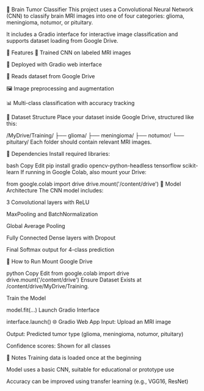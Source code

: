 🧠 Brain Tumor Classifier
This project uses a Convolutional Neural Network (CNN) to classify brain MRI images into one of four categories:
glioma, meningioma, notumor, or pituitary.

It includes a Gradio interface for interactive image classification and supports dataset loading from Google Drive.

🔧 Features
🧠 Trained CNN on labeled MRI images

🚀 Deployed with Gradio web interface

📁 Reads dataset from Google Drive

🖼️ Image preprocessing and augmentation

📊 Multi-class classification with accuracy tracking

📁 Dataset Structure
Place your dataset inside Google Drive, structured like this:


/MyDrive/Training/
├── glioma/
├── meningioma/
├── notumor/
└── pituitary/
Each folder should contain relevant MRI images.

🧱 Dependencies
Install required libraries:

bash
Copy
Edit
pip install gradio opencv-python-headless tensorflow scikit-learn
If running in Google Colab, also mount your Drive:


from google.colab import drive
drive.mount('/content/drive')
🧠 Model Architecture
The CNN model includes:

3 Convolutional layers with ReLU

MaxPooling and BatchNormalization

Global Average Pooling

Fully Connected Dense layers with Dropout

Final Softmax output for 4-class prediction

🚀 How to Run
Mount Google Drive

python
Copy
Edit
from google.colab import drive
drive.mount('/content/drive')
Ensure Dataset Exists at /content/drive/MyDrive/Training.

Train the Model


model.fit(...)
Launch Gradio Interface


interface.launch()
🌐 Gradio Web App
Input: Upload an MRI image

Output: Predicted tumor type (glioma, meningioma, notumor, pituitary)

Confidence scores: Shown for all classes

📌 Notes
Training data is loaded once at the beginning

Model uses a basic CNN, suitable for educational or prototype use

Accuracy can be improved using transfer learning (e.g., VGG16, ResNet)

